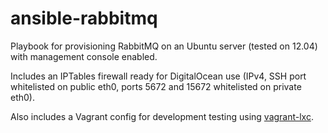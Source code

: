ansible-rabbitmq
=================

Playbook for provisioning RabbitMQ on an Ubuntu server (tested on 12.04) with
management console enabled.

Includes an IPTables firewall ready for DigitalOcean use (IPv4, SSH
port whitelisted on public eth0, ports 5672 and 15672 whitelisted on
private eth0).

Also includes a Vagrant config for development testing using [vagrant-lxc][1].

[1]: https://github.com/fgrehm/vagrant-lxc

